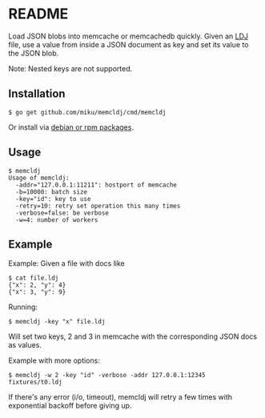 README
======

Load JSON blobs into memcache or memcachedb quickly. Given an [LDJ](http://en.wikipedia.org/wiki/Line_Delimited_JSON)
file, use a value from inside a JSON document as key and set its value
to the JSON blob.

Note: Nested keys are not supported.

Installation
------------

    $ go get github.com/miku/memcldj/cmd/memcldj

Or install via [debian or rpm packages](https://github.com/miku/memcldj/releases).

Usage
-----

    $ memcldj
    Usage of memcldj:
      -addr="127.0.0.1:11211": hostport of memcache
      -b=10000: batch size
      -key="id": key to use
      -retry=10: retry set operation this many times
      -verbose=false: be verbose
      -w=4: number of workers

Example
-------

Example: Given a file with docs like

    $ cat file.ldj
    {"x": 2, "y": 4}
    {"x": 3, "y": 9}

Running:

    $ memcldj -key "x" file.ldj

Will set two keys, 2 and 3 in memcache with the corresponding JSON docs as values.

Example with more options:

    $ memcldj -w 2 -key "id" -verbose -addr 127.0.0.1:12345 fixtures/t0.ldj

If there's any error (i/o, timeout), memcldj will retry a few times with exponential backoff before giving up.
